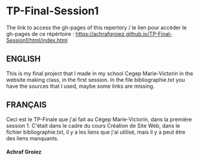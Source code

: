 # TP-Final-Session1
The link to access the gh-pages of this repertory / le lien pour accéder le gh-pages de ce répértoire :
https://achrafgroiez.github.io/TP-Final-Session1/html/index.html

## ENGLISH
This is my final project that I made in my school Cegep Marie-Victorin in the website making class, in the first session. In the file bibliographie.txt you have the sources that I used, maybe some links are missing.

## FRANÇAIS
Ceci est le TP-Finale que j'ai fait au Cégep Marie-Victorin, dans la première session 1. C'était dans le cadre du cours Création de Site Web, dans le fichier bibliographie.txt, il y a les liens que j'ai utilisé, mais il y a peut être des liens manquants.

#### Achraf Groiez

